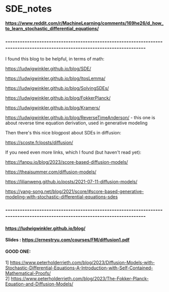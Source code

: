 # SDE_notes

#### https://www.reddit.com/r/MachineLearning/comments/169he26/d_how_to_learn_stochastic_differential_equations/
### ---------------------------------------------------------------------------------------------------------------------------
I found this blog to be helpful, in terms of math:

https://ludwigwinkler.github.io/blog/SDE/

https://ludwigwinkler.github.io/blog/ItosLemma/

https://ludwigwinkler.github.io/blog/SolvingSDEs/

https://ludwigwinkler.github.io/blog/FokkerPlanck/

https://ludwigwinkler.github.io/blog/Kramers/

https://ludwigwinkler.github.io/blog/ReverseTimeAnderson/ - this one is about reverse time equation derivation, used in generative modeling

Then there's this nice blogpost about SDEs in diffusion:

https://scoste.fr/posts/diffusion/

If you need even more links, which I found (but haven't read yet):

https://fanpu.io/blog/2023/score-based-diffusion-models/

https://theaisummer.com/diffusion-models/

https://lilianweng.github.io/posts/2021-07-11-diffusion-models/

https://yang-song.net/blog/2021/score/#score-based-generative-modeling-with-stochastic-differential-equations-sdes
### ---------------------------------------------------------------------------------------------------------------------------

#### https://ludwigwinkler.github.io/blog/

#### Slides :  https://ernestryu.com/courses/FM/diffusion1.pdf

#### GOOD ONE:
1] https://www.peterholderrieth.com/blog/2023/Diffusion-Models-with-Stochastic-Differential-Equations-A-Introduction-with-Self-Contained-Mathematical-Proofs/   
2] https://www.peterholderrieth.com/blog/2023/The-Fokker-Planck-Equation-and-Diffusion-Models/
